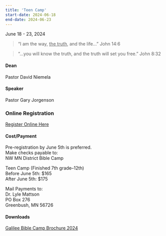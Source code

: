 ```yaml
---
title: 'Teen Camp'
start-date: 2024-06-18
end-date: 2024-06-23
---
```


June 18 - 23, 2024

<blockquote>“I am the way, <u>the truth</u>, and
the life…”
John 14:6</blockquote>

<blockquote>“…you will know the truth,
and the truth will set you
free.”
John 8:32</blockquote>

#### Dean

Pastor David Niemela

#### Speaker

Pastor Gary Jorgenson

### Online Registration

[Register Online Here](https://docs.google.com/forms/d/e/1FAIpQLSe0mBV2NcnWbfg1qjicq1EiFf62iLRTH73gIkYoo8tJ82Xy9w/viewform?usp=sf_link)

#### Cost/Payment

Pre-registration by June 5th is preferred.  
Make checks payable to:  
NW MN District Bible Camp

Teen Camp (Finished 7th grade–12th)  
Before June 5th: $165  
After June 5th: $175

Mail Payments to:  
Dr. Lyle Mattson  
PO Box 276  
Greenbush, MN 56726

#### Downloads

[Galilee Bible Camp Brochure 2024](/files/galilee-bible-camp-2024-brochure.pdf)
